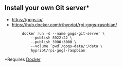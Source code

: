## Install your own Git server*
* https://gogs.io/
* https://hub.docker.com/r/hypriot/rpi-gogs-raspbian/
```
        docker run -d --name gogs-git-server \
            --publish 8022:22 \
            --publish 3000:3000 \
            --volume `pwd`/gogs-data/:/data \
            hypriot/rpi-gogs-raspbian
```
*Requires [Docker](./install-docker.md)
